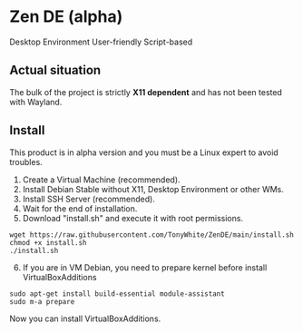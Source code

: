 # Zen DE (alpha)

Desktop Environment User-friendly Script-based

## Actual situation

The bulk of the project is strictly **X11 dependent** and has not been tested with Wayland.

## Install

This product is in alpha version and you must be a Linux expert to avoid troubles.

1. Create a Virtual Machine (recommended).
2. Install Debian Stable without X11, Desktop Environment or other WMs.
3. Install SSH Server (recommended).
4. Wait for the end of installation.
5. Download "install.sh" and execute it with root permissions.

```
wget https://raw.githubusercontent.com/TonyWhite/ZenDE/main/install.sh
chmod +x install.sh
./install.sh
```

6. If you are in VM Debian, you need to prepare kernel before install VirtualBoxAdditions

```
sudo apt-get install build-essential module-assistant
sudo m-a prepare
```

Now you can install VirtualBoxAdditions.

